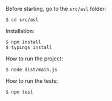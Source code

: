 
Before starting, go to the `src/asl` folder:
```shell
$ cd src/asl
```

Installation:
```shell
$ npm install
$ typings install
```

How to run the project:
```shell
$ node dist/main.js
```
How to run the tests:
```shell
$ npm test
```